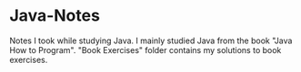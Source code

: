 # Java-Notes
Notes I took while studying Java. I mainly studied Java from the book "Java How to Program". 
"Book Exercises" folder contains my solutions to book exercises.
